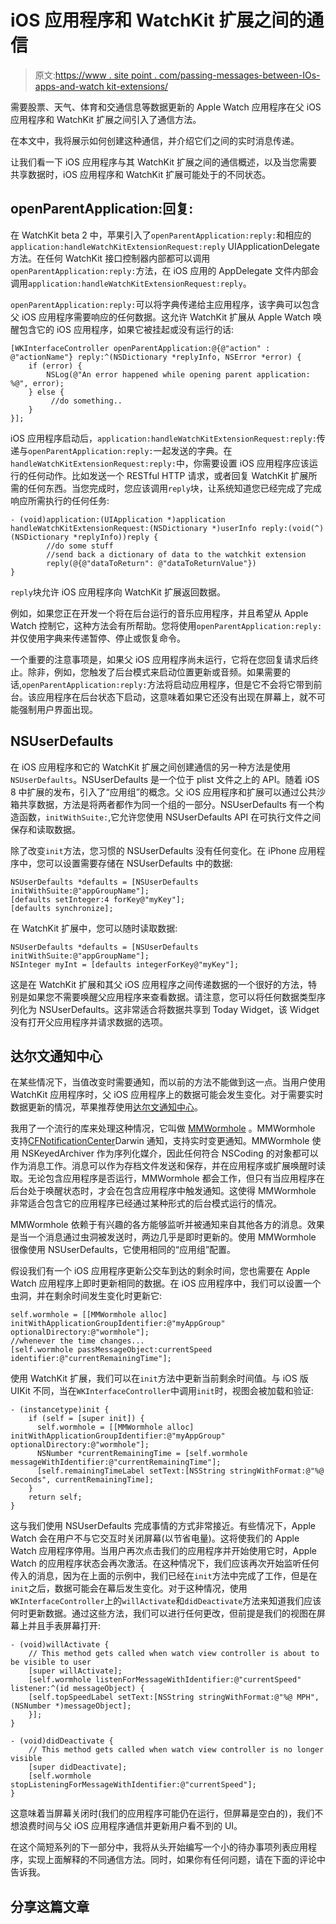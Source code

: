 # iOS 应用程序和 WatchKit 扩展之间的通信

> 原文:[https://www . site point . com/passing-messages-between-IOs-apps-and-watch kit-extensions/](https://www.sitepoint.com/passing-messages-between-ios-apps-and-watchkit-extensions/)

需要股票、天气、体育和交通信息等数据更新的 Apple Watch 应用程序在父 iOS 应用程序和 WatchKit 扩展之间引入了通信方法。

在本文中，我将展示如何创建这种通信，并介绍它们之间的实时消息传递。

让我们看一下 iOS 应用程序与其 WatchKit 扩展之间的通信概述，以及当您需要共享数据时，iOS 应用程序和 WatchKit 扩展可能处于的不同状态。

## openParentApplication:回复:

在 WatchKit beta 2 中，苹果引入了`openParentApplication:reply:`和相应的`application:handleWatchKitExtensionRequest:reply` UIApplicationDelegate 方法。在任何 WatchKit 接口控制器内部都可以调用`openParentApplication:reply:`方法，在 iOS 应用的 AppDelegate 文件内部会调用`application:handleWatchKitExtensionRequest:reply`。

`openParentApplication:reply:`可以将字典传递给主应用程序，该字典可以包含父 iOS 应用程序需要响应的任何数据。这允许 WatchKit 扩展从 Apple Watch 唤醒包含它的 iOS 应用程序，如果它被挂起或没有运行的话:

```
[WKInterfaceController openParentApplication:@{@"action" : @"actionName"} reply:^(NSDictionary *replyInfo, NSError *error) {
    if (error) {
        NSLog(@"An error happened while opening parent application: %@", error);
    } else {
         //do something..
    }
}];
```

iOS 应用程序启动后，`application:handleWatchKitExtensionRequest:reply:`传递与`openParentApplication:reply:`一起发送的字典。在`handleWatchKitExtensionRequest:reply:`中，你需要设置 iOS 应用程序应该运行的任何动作。比如发送一个 RESTful HTTP 请求，或者回复 WatchKit 扩展所需的任何东西。当您完成时，您应该调用`reply`块，让系统知道您已经完成了完成响应所需执行的任何任务:

```
- (void)application:(UIApplication *)application handleWatchKitExtensionRequest:(NSDictionary *)userInfo reply:(void(^)(NSDictionary *replyInfo))reply {
        //do some stuff
        //send back a dictionary of data to the watchkit extension
        reply(@{@"dataToReturn": @"dataToReturnValue"})
}
```

`reply`块允许 iOS 应用程序向 WatchKit 扩展返回数据。

例如，如果您正在开发一个将在后台运行的音乐应用程序，并且希望从 Apple Watch 控制它，这种方法会有所帮助。您将使用`openParentApplication:reply:`并仅使用字典来传递暂停、停止或恢复命令。

一个重要的注意事项是，如果父 iOS 应用程序尚未运行，它将在您回复请求后终止。除非，例如，您触发了后台模式来启动位置更新或音频。如果需要的话,`openParentApplication:reply:`方法将启动应用程序，但是它不会将它带到前台。该应用程序在后台状态下启动，这意味着如果它还没有出现在屏幕上，就不可能强制用户界面出现。

## NSUserDefaults

在 iOS 应用程序和它的 WatchKit 扩展之间创建通信的另一种方法是使用`NSUserDefaults`。NSUserDefaults 是一个位于 plist 文件之上的 API。随着 iOS 8 中扩展的发布，引入了<q>应用组</q>的概念。父 iOS 应用程序和扩展可以通过公共沙箱共享数据，方法是将两者都作为同一个组的一部分。NSUserDefaults 有一个构造函数，`initWithSuite:`,它允许您使用 NSUserDefaults API 在可执行文件之间保存和读取数据。

除了改变`init`方法，您习惯的 NSUserDefaults 没有任何变化。在 iPhone 应用程序中，您可以设置需要存储在 NSUserDefaults 中的数据:

```
NSUserDefaults *defaults = [NSUserDefaults initWithSuite:@"appGroupName"];
[defaults setInteger:4 forKey@"myKey"];
[defaults synchronize];
```

在 WatchKit 扩展中，您可以随时读取数据:

```
NSUserDefaults *defaults = [NSUserDefaults initWithSuite:@"appGroupName"];
NSInteger myInt = [defaults integerForKey@"myKey"];
```

这是在 WatchKit 扩展和其父 iOS 应用程序之间传递数据的一个很好的方法，特别是如果您不需要唤醒父应用程序来查看数据。请注意，您可以将任何数据类型序列化为 NSUserDefaults。这非常适合将数据共享到 Today Widget，该 Widget 没有打开父应用程序并请求数据的选项。

## 达尔文通知中心

在某些情况下，当值改变时需要通知，而以前的方法不能做到这一点。当用户使用 WatchKit 应用程序时，父 iOS 应用程序上的数据可能会发生变化。对于需要实时数据更新的情况，苹果推荐使用[达尔文通知中心](https://developer.apple.com/library/mac/documentation/Darwin/Conceptual/MacOSXNotifcationOv/DarwinNotificationConcepts/DarwinNotificationConcepts.html)。

我用了一个流行的库来处理这种情况，它叫做 [MMWormhole](https://github.com/mutualmobile/MMWormhole) 。MMWormhole 支持[CFNotificationCenter](https://developer.apple.com/library/ios/documentation/CoreFoundation/Reference/CFNotificationCenterRef/)Darwin 通知，支持实时变更通知。MMWormhole 使用 NSKeyedArchiver 作为序列化媒介，因此任何符合 NSCoding 的对象都可以作为消息工作。消息可以作为存档文件发送和保存，并在应用程序或扩展唤醒时读取。无论包含应用程序是否运行，MMWormhole 都会工作，但只有当应用程序在后台处于唤醒状态时，才会在包含应用程序中触发通知。这使得 MMWormhole 非常适合包含它的应用程序已经通过某种形式的后台模式运行的情况。

MMWormhole 依赖于有兴趣的各方能够监听并被通知来自其他各方的消息。效果是当一个消息通过虫洞被发送时，两边几乎是即时更新的。使用 MMWormhole 很像使用 NSUserDefaults，它使用相同的<q>应用组</q>配置。

假设我们有一个 iOS 应用程序更新公交车到达的剩余时间，您也需要在 Apple Watch 应用程序上即时更新相同的数据。在 iOS 应用程序中，我们可以设置一个虫洞，并在剩余时间发生变化时更新它:

```
self.wormhole = [[MMWormhole alloc] initWithApplicationGroupIdentifier:@"myAppGroup" optionalDirectory:@"wormhole"];
//whenever the time changes...
[self.wormhole passMessageObject:currentSpeed identifier:@"currentRemainingTime"];
```

使用 WatchKit 扩展，我们可以在`init`方法中更新当前剩余时间值。与 iOS 版 UIKit 不同，当在`WKInterfaceController`中调用`init`时，视图会被加载和验证:

```
- (instancetype)init {
    if (self = [super init]) {
      self.wormhole = [[MMWormhole alloc] initWithApplicationGroupIdentifier:@"myAppGroup" optionalDirectory:@"wormhole"];
      NSNumber *currentRemainingTime = [self.wormhole messageWithIdentifier:@"currentRemainingTime"];
      [self.remainingTimeLabel setText:[NSString stringWithFormat:@"%@ Seconds", currentRemainingTime];
    }
    return self;
}
```

这与我们使用 NSUserDefaults 完成事情的方式非常接近。有些情况下，Apple Watch 会在用户不与它交互时关闭屏幕(以节省电量)。这将使我们的 Apple Watch 应用程序停用。当用户再次点击我们的应用程序并开始使用它时，Apple Watch 的应用程序状态会再次激活。在这种情况下，我们应该再次开始监听任何传入的消息，因为在上面的示例中，我们已经在`init`方法中完成了工作，但是在`init`之后，数据可能会在幕后发生变化。对于这种情况，使用`WKInterfaceController`上的`willActivate`和`didDeactivate`方法来知道我们应该何时更新数据。通过这些方法，我们可以进行任何更改，但前提是我们的视图在屏幕上并且手表屏幕打开:

```
- (void)willActivate {
    // This method gets called when watch view controller is about to be visible to user
    [super willActivate];
    [self.wormhole listenForMessageWithIdentifier:@"currentSpeed" listener:^(id messageObject) {
    [self.topSpeedLabel setText:[NSString stringWithFormat:@"%@ MPH", (NSNumber *)messageObject];
    }];
}

- (void)didDeactivate {
    // This method gets called when watch view controller is no longer visible
    [super didDeactivate];
    [self.wormhole stopListeningForMessageWithIdentifier:@"currentSpeed"];
}
```

这意味着当屏幕关闭时(我们的应用程序可能仍在运行，但屏幕是空白的)，我们不想浪费时间与父 iOS 应用程序通信并更新用户看不到的 UI。

在这个简短系列的下一部分中，我将从头开始编写一个小的待办事项列表应用程序，实现上面解释的不同通信方法。同时，如果你有任何问题，请在下面的评论中告诉我。

## 分享这篇文章